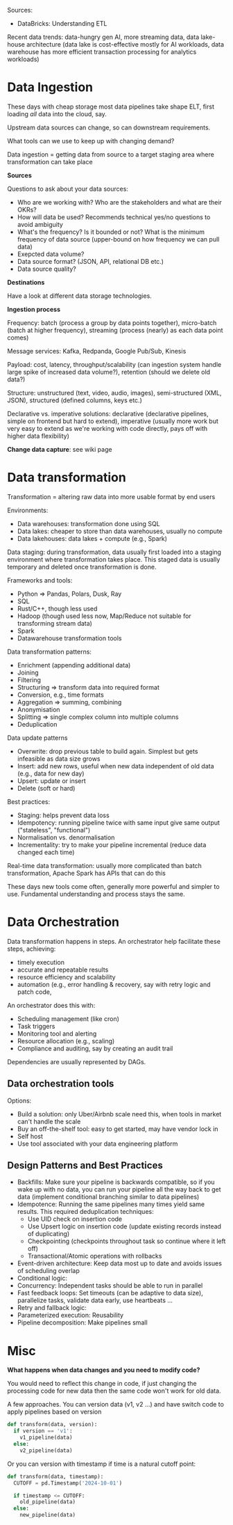 Sources:

- DataBricks: Understanding ETL

Recent data trends: data-hungry gen AI, more streaming data, data lake-house architecture (data lake is cost-effective mostly for AI workloads, data warehouse has more efficient transaction processing for analytics workloads)



# Data Ingestion

These days with cheap storage most data pipelines take shape ELT, first loading *all* data into the cloud, say.

Upstream data sources can change, so can downstream requirements.

What tools can we use to keep up with changing demand?

Data ingestion = getting data from source to a target staging area where transformation can take place

**Sources**

Questions to ask about your data sources:

- Who are we working with? Who are the stakeholders and what are their OKRs?
- How will data be used? Recommends technical yes/no questions to avoid ambiguity
- What's the frequency? Is it bounded or not? What is the minimum frequency of data source (upper-bound on how frequency we can pull data)
- Exepcted data volume?
- Data source format? (JSON, API, relational DB etc.)
- Data source quality?

**Destinations**

Have a look at different data storage technologies.

**Ingestion process**

Frequency: batch (process a group by data points together), micro-batch (batch at higher frequency), streaming (process (nearly) as each data point comes)

Message services: Kafka, Redpanda, Google Pub/Sub, Kinesis

Payload: cost, latency, throughput/scalability (can ingestion system handle large spike of increased data volume?), retention (should we delete old data?)

Structure: unstructured (text, video, audio, images), semi-structured (XML, JSON), structured (defined columns, keys etc.)

Declarative vs. imperative solutions: declarative (declarative pipelines, simple on frontend but hard to extend), imperative (usually more work but very easy to extend as we're working with code directly, pays off with higher data flexibility)

**Change data capture**: see wiki page



# Data transformation

Transformation = altering raw data into more usable format by end users

Environments:

- Data warehouses: transformation done using SQL
- Data lakes: cheaper to store than data warehouses, usually no compute
- Data lakehouses: data lakes + compute (e.g., Spark)

Data staging: during transformation, data usually first loaded into a staging environment where transformation takes place. This staged data is usually temporary and deleted once transformation is done.


Frameworks and tools:

- Python => Pandas, Polars, Dusk, Ray
- SQL
- Rust/C++, though less used
- Hadoop (though used less now, Map/Reduce not suitable for transforming stream data)
- Spark
- Datawarehouse transformation tools

Data transformation patterns:

- Enrichment (appending additional data)
- Joining
- Filtering
- Structuring => transform data into required format
- Conversion, e.g., time formats
- Aggregation => summing, combining
- Anonymisation
- Splitting => single complex column into multiple columns
- Deduplication

Data update patterns

- Overwrite: drop previous table to build again. Simplest but gets infeasible as data size grows
- Insert: add new rows, useful when new data independent of old data (e.g., data for new day)
- Upsert: update or insert
- Delete (soft or hard)

Best practices:

- Staging: helps prevent data loss
- Idempotency: running pipeline twice with same input give same output ("stateless", "functional")
- Normalisation vs. denormalisation
- Incrementality: try to make your pipeline incremental (reduce data changed each time)

Real-time data transformation: usually more complicated than batch transformation, Apache Spark has APIs that can do this

These days new tools come often, generally more powerful and simpler to use. Fundamental understanding and process stays the same.


# Data Orchestration

Data transformation happens in steps. An orchestrator help facilitate these steps, achieving:

- timely execution
- accurate and repeatable results
- resource efficiency and scalability
- automation (e.g., error handling & recovery, say with retry logic and patch code,

An orchestrator does this with:

- Scheduling management (like cron)
- Task triggers
- Monitoring tool and alerting
- Resource allocation (e.g., scaling)
- Compliance and auditing, say by creating an audit trail

Dependencies are usually represented by DAGs.

## Data orchestration tools

Options:

- Build a solution: only Uber/Airbnb scale need this, when tools in market can't handle the scale
- Buy an off-the-shelf tool: easy to get started, may have vendor lock in
- Self host
- Use tool associated with your data engineering platform


## Design Patterns and Best Practices

- Backfills: Make sure your pipeline is backwards compatible, so if you wake up with no data, you can run your pipeline all the way back to get data (implement conditional branching similar to data pipelines)
- Idempotence: Running the same pipelines many times yield same results. This required deduplication techniques:
  - Use UID check on insertion code
  - Use Upsert logic on insertion code (update existing records instead of duplicating)
  - Checkpointing (checkpoints throughout task so continue where it left off)
  - Transactional/Atomic operations with rollbacks
- Event-driven architecture: Keep data most up to date and avoids issues of scheduling overlap
- Conditional logic: 
- Concurrency: Independent tasks should be able to run in parallel
- Fast feedback loops: Set timeouts (can be adaptive to data size), parallelize tasks, validate data early, use heartbeats ...
- Retry and fallback logic: 
- Parameterized execution: Reusability
- Pipeline decomposition: Make pipelines small




# Misc

**What happens when data changes and you need to modify code?**

You would need to reflect this change in code, if just changing the processing code for new data then the same code won't work for old data.

A few approaches. You can version data (v1, v2 ...) and have switch code to apply pipelines based on version

```python
def transform(data, version):
  if version == 'v1':
    v1_pipeline(data)
  else:
    v2_pipeline(data)
```

Or you can version with timestamp if time is a natural cutoff point:

```python
def transform(data, timestamp):
  CUTOFF = pd.Timestamp('2024-10-01')

  if timestamp <= CUTOFF:
    old_pipeline(data)
  else:
    new_pipeline(data)
```







